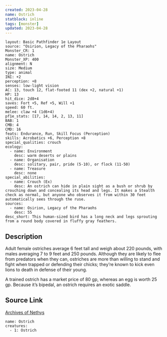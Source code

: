 ```yaml
---
created: 2023-04-28
name: Ostrich
statblock: inline
tags: [monster]
updated: 2023-04-28
---
```

```statblock
layout: Basic Pathfinder 1e Layout
source: "Osirion, Legacy of the Pharaohs"
Monster_CR: 1
name: Ostrich
Monster_XP: 400
alignment: N
size: Medium
type: animal
INI: +2
perception: +8
senses: low-light vision
AC: 13, touch 12, flat-footed 11 (dex +2, natural +1)
HP: 13
hit_dice: 2d8+4
saves: Fort +5, Ref +5, Will +1
speed: 60 ft.
melee: claw +4 (1d6+4)
pf1e_stats: [17, 14, 14, 2, 13, 11]
BAB: 1
CMB: 4
CMD: 16
feats: Endurance, Run, Skill Focus (Perception)
skills: Acrobatics +6, Perception +8
special_qualities: crouch
ecology:
  - name: Environment
    desc: warm deserts or plains
  - name: Organisation
    desc: solitary, pair, pride (5-10), or flock (11-50)
  - name: Treasure
    desc: none
special_abilities:
  - name: Crouch (Ex)
    desc: An ostrich can hide in plain sight as a bush or shrub by crouching down and concealing its head and legs. It makes a Stealth check as normal, but anyone who observes it from within 30 feet automatically sees through the ruse.
sources:
  - name: Osirion, Legacy of the Pharaohs
    desc: 55
desc_short: This human-sized bird has a long neck and legs sprouting from a round body covered in fluffy gray feathers.
```
## Description
Adult female ostriches average 6 feet tall and weigh about 220 pounds, with males averaging 7 to 9 feet and 250 pounds. Although they are likely to flee from predators when they can, ostriches are more than willing to stand and fight when trapped or defending their chicks; they’re known to kick even lions to death in defense of their young.

A trained ostrich has a market price of 80 gp, whereas an egg is worth 25 gp. Because it’s bipedal, an ostrich requires an exotic saddle.
## Source Link
[Archives of Nethys](https://aonprd.com/MonsterDisplay.aspx?ItemName=Ostrich)
```encounter-table
name: Ostrich
creatures:
  - 1: Ostrich
```
